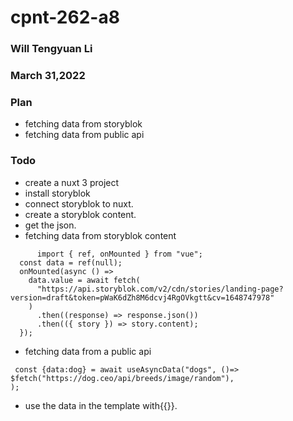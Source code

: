 # cpnt-262-a8
### Will Tengyuan Li
### March 31,2022
### Plan 
- fetching data from storyblok
- fetching data from public api
### Todo
- create a nuxt 3 project
- install storyblok
- connect storyblok to nuxt.
- create a storyblok content.
- get the json.
- fetching data from storyblok content
``` 
      import { ref, onMounted } from "vue";
  const data = ref(null);
  onMounted(async () => 
    data.value = await fetch(
      "https://api.storyblok.com/v2/cdn/stories/landing-page?version=draft&token=pWaK6dZh8M6dcvj4RgOVkgtt&cv=1648747978"
    )
      .then((response) => response.json())
      .then(({ story }) => story.content);
  });
 ``` 
 - fetching data from a public api
 ``` 
  const {data:dog} = await useAsyncData("dogs", ()=> 
$fetch("https://dog.ceo/api/breeds/image/random"),
);
``` 
- use the data in the template with{{}}.
